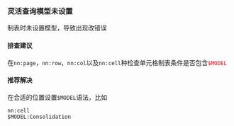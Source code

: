 ### 灵活查询模型未设置

制表时未设置模型，导致出现改错误

#### 排查建议

在`nn:page`，`nn:row`，`nn:col`以及`nn:cell`种检查单元格制表条件是否包含<font color="red">`$MODEL`</font>

#### 推荐解决

在合适的位置设置`$MODEL`语法，比如

```shell
nn:cell
$MODEL:Consolidation
```





